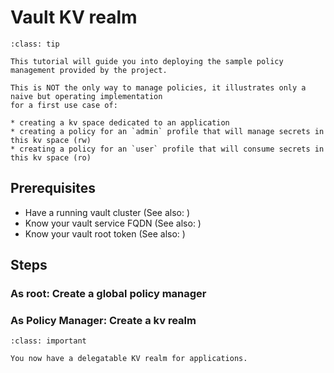 # Vault KV realm

```{admonition} Important
:class: tip

This tutorial will guide you into deploying the sample policy management provided by the project.

This is NOT the only way to manage policies, it illustrates only a naive but operating implementation
for a first use case of:

* creating a kv space dedicated to an application
* creating a policy for an `admin` profile that will manage secrets in this kv space (rw)
* creating a policy for an `user` profile that will consume secrets in this kv space (ro)
```

## Prerequisites

* Have a running vault cluster (See also: [](deploy_scw.md))
* Know your vault service FQDN (See also: []())
* Know your vault root token (See also: [](../howto/find_root_tokens.md))

## Steps

### As root: Create a global policy manager



### As Policy Manager: Create a kv realm


```{admonition} Achievement Unlocked
:class: important

You now have a delegatable KV realm for applications.
```


